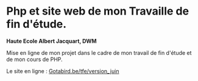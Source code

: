 
# Php et site web de mon Travaille de fin d'étude.

**Haute Ecole Albert Jacquart, DWM**

Mise en ligne de mon projet dans le cadre de mon travail de fin d'étude et de mon cours de PHP.

Le site en ligne  : [Gotabird.be/tfe/version_juin](http://gotabird.be/tfe/version_juin)